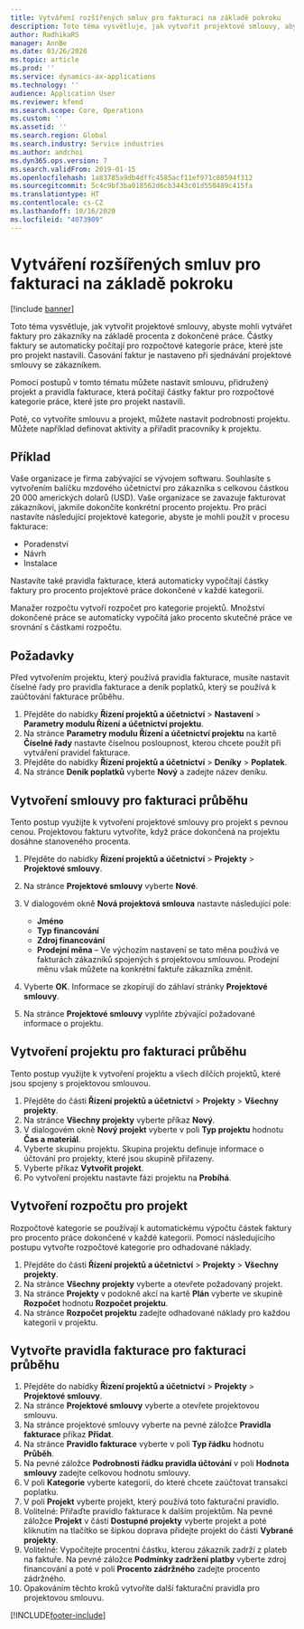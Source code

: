 ```yaml
---
title: Vytváření rozšířených smluv pro fakturaci na základě pokroku
description: Toto téma vysvětluje, jak vytvořit projektové smlouvy, abyste mohli generovat faktury pro zákazníky na základě procenta z dokončené práce.
author: RadhikaRS
manager: AnnBe
ms.date: 03/26/2020
ms.topic: article
ms.prod: ''
ms.service: dynamics-ax-applications
ms.technology: ''
audience: Application User
ms.reviewer: kfend
ms.search.scope: Core, Operations
ms.custom: ''
ms.assetid: ''
ms.search.region: Global
ms.search.industry: Service industries
ms.author: andchoi
ms.dyn365.ops.version: 7
ms.search.validFrom: 2019-01-15
ms.openlocfilehash: 1a83785a9db4dffc4585acf11ef971c08594f312
ms.sourcegitcommit: 5c4c9bf3ba018562d6cb3443c01d550489c415fa
ms.translationtype: HT
ms.contentlocale: cs-CZ
ms.lasthandoff: 10/16/2020
ms.locfileid: "4073909"
---
```

# <a name="create-advanced-contracts-for-billing-based-on-progress"></a>Vytváření rozšířených smluv pro fakturaci na základě pokroku
[!include [banner](../includes/banner.md)]

Toto téma vysvětluje, jak vytvořit projektové smlouvy, abyste mohli vytvářet faktury pro zákazníky na základě procenta z dokončené práce. Částky faktury se automaticky počítají pro rozpočtové kategorie práce, které jste pro projekt nastavili. Časování faktur je nastaveno při sjednávání projektové smlouvy se zákazníkem.

Pomocí postupů v tomto tématu můžete nastavit smlouvu, přidružený projekt a pravidla fakturace, která počítají částky faktur pro rozpočtové kategorie práce, které jste pro projekt nastavili.

Poté, co vytvoříte smlouvu a projekt, můžete nastavit podrobnosti projektu. Můžete například definovat aktivity a přiřadit pracovníky k projektu.

## <a name="example"></a>Příklad

Vaše organizace je firma zabývající se vývojem softwaru. Souhlasíte s vytvořením balíčku mzdového účetnictví pro zákazníka s celkovou částkou 20 000 amerických dolarů (USD). Vaše organizace se zavazuje fakturovat zákazníkovi, jakmile dokončíte konkrétní procento projektu. Pro práci nastavíte následující projektové kategorie, abyste je mohli použít v procesu fakturace:

- Poradenství
- Návrh
- Instalace

Nastavíte také pravidla fakturace, která automaticky vypočítají částky faktury pro procento projektové práce dokončené v každé kategorii.

Manažer rozpočtu vytvoří rozpočet pro kategorie projektů. Množství dokončené práce se automaticky vypočítá jako procento skutečné práce ve srovnání s částkami rozpočtu.

## <a name="prerequisites"></a>Požadavky

Před vytvořením projektu, který používá pravidla fakturace, musíte nastavit číselné řady pro pravidla fakturace a deník poplatků, který se používá k zaúčtování fakturace průběhu.

1. Přejděte do nabídky **Řízení projektů a účetnictví** \> **Nastavení** \> **Parametry modulu Řízení a účetnictví projektu**.
2. Na stránce **Parametry modulu Řízení a účetnictví projektu** na kartě **Číselné řady** nastavte číselnou posloupnost, kterou chcete použít při vytváření pravidel fakturace.
3. Přejděte do nabídky **Řízení projektů a účetnictví** \> **Deníky** \> **Poplatek**.
4. Na stránce **Deník poplatků** vyberte **Nový** a zadejte název deníku.

## <a name="create-a-contract-for-progress-billings"></a>Vytvoření smlouvy pro fakturaci průběhu

Tento postup využijte k vytvoření projektové smlouvy pro projekt s pevnou cenou. Projektovou fakturu vytvoříte, když práce dokončená na projektu dosáhne stanoveného procenta.

1. Přejděte do nabídky **Řízení projektů a účetnictví** \> **Projekty** \> **Projektové smlouvy**.
2. Na stránce **Projektové smlouvy** vyberte **Nové**.
3. V dialogovém okně **Nová projektová smlouva** nastavte následující pole:

    - **Jméno**
    - **Typ financování**
    - **Zdroj financování**
    - **Prodejní měna** – Ve výchozím nastavení se tato měna používá ve fakturách zákazníků spojených s projektovou smlouvou. Prodejní měnu však můžete na konkrétní faktuře zákazníka změnit.

4. Vyberte **OK**. Informace se zkopírují do záhlaví stránky **Projektové smlouvy**.
5. Na stránce **Projektové smlouvy** vyplňte zbývající požadované informace o projektu.

## <a name="create-a-project-for-progress-billings"></a>Vytvoření projektu pro fakturaci průběhu

Tento postup využijte k vytvoření projektu a všech dílčích projektů, které jsou spojeny s projektovou smlouvou.

1. Přejděte do části **Řízení projektů a účetnictví** \> **Projekty** \> **Všechny projekty**.
2. Na stránce **Všechny projekty** vyberte příkaz **Nový**.
3. V dialogovém okně **Nový projekt** vyberte v poli **Typ projektu** hodnotu **Čas a materiál**.
4. Vyberte skupinu projektu. Skupina projektu definuje informace o účtování pro projekty, které jsou skupině přiřazeny.
5. Vyberte příkaz **Vytvořit projekt**.
6. Po vytvoření projektu nastavte fázi projektu na **Probíhá**.

## <a name="create-a-budget-for-a-project"></a>Vytvoření rozpočtu pro projekt

Rozpočtové kategorie se používají k automatickému výpočtu částek faktury pro procento práce dokončené v každé kategorii. Pomocí následujícího postupu vytvořte rozpočtové kategorie pro odhadované náklady.

1. Přejděte do části **Řízení projektů a účetnictví** \> **Projekty** \> **Všechny projekty**.
2. Na stránce **Všechny projekty** vyberte a otevřete požadovaný projekt.
3. Na stránce **Projekty** v podokně akcí na kartě **Plán** vyberte ve skupině **Rozpočet** hodnotu **Rozpočet projektu**.
4. Na stránce **Rozpočet projektu** zadejte odhadované náklady pro každou kategorii v projektu.

## <a name="create-billing-rules-for-progress-billings"></a>Vytvořte pravidla fakturace pro fakturaci průběhu

1. Přejděte do nabídky **Řízení projektů a účetnictví** \> **Projekty** \> **Projektové smlouvy**.
2. Na stránce **Projektové smlouvy** vyberte a otevřete projektovou smlouvu.
3. Na stránce projektové smlouvy vyberte na pevné záložce **Pravidla fakturace** příkaz **Přidat**.
4. Na stránce **Pravidlo fakturace** vyberte v poli **Typ řádku** hodnotu **Průběh**.
5. Na pevné záložce **Podrobnosti řádku pravidla účtování** v poli **Hodnota smlouvy** zadejte celkovou hodnotu smlouvy.
6. V poli **Kategorie** vyberte kategorii, do které chcete zaúčtovat transakci poplatku.
7. V poli **Projekt** vyberte projekt, který používá toto fakturační pravidlo.
8. Volitelné: Přiřaďte pravidlo fakturace k dalším projektům. Na pevné záložce **Projekt** v části **Dostupné projekty** vyberte projekt a poté kliknutím na tlačítko se šipkou doprava přidejte projekt do části **Vybrané projekty**.
9. Volitelné: Vypočítejte procentní částku, kterou zákazník zadrží z plateb na faktuře. Na pevné záložce **Podmínky zadržení platby** vyberte zdroj financování a poté v poli **Procento zádržného** zadejte procento zádržného.
10. Opakováním těchto kroků vytvoříte další fakturační pravidla pro projektovou smlouvu.


[!INCLUDE[footer-include](../includes/footer-banner.md)]